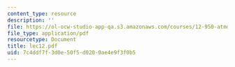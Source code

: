 ```yaml
---
content_type: resource
description: ''
file: https://ol-ocw-studio-app-qa.s3.amazonaws.com/courses/12-950-atmospheric-and-oceanic-modeling-spring-2004/7c4ddf7f3d0e50f5d0200ae4e9f3f0b5_lec12.pdf
file_type: application/pdf
resourcetype: Document
title: lec12.pdf
uid: 7c4ddf7f-3d0e-50f5-d020-0ae4e9f3f0b5
---
```

